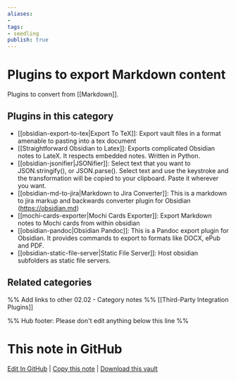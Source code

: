 ```yaml
---
aliases:
-
tags:
- seedling
publish: true
---
```



# Plugins to export Markdown content

Plugins to convert from [[Markdown]].

## Plugins in this category

- [[obsidian-export-to-tex|Export To TeX]]: Export vault files in a format amenable to pasting into a tex document
- [[Straightforward Obsidian to Latex]]: Exports complicated Obsidian notes to LateX. It respects embedded notes. Written in Python.
- [[obsidian-jsonifier|JSONifier]]: Select text that you want to JSON.stringify(), or JSON.parse(). Select text and use the keystroke and the transformation will be copied to your clipboard. Paste it wherever you want.
- [[obsidian-md-to-jira|Markdown to Jira Converter]]: This is a markdown to jira markup and backwards converter plugin for Obsidian (https://obsidian.md)
- [[mochi-cards-exporter|Mochi Cards Exporter]]: Export Markdown notes to Mochi cards from within obsidian
- [[obsidian-pandoc|Obsidian Pandoc]]: This is a Pandoc export plugin for Obsidian. It provides commands to export to formats like DOCX, ePub and PDF.
- [[obsidian-static-file-server|Static File Server]]: Host obsidian subfolders as static file servers.

## Related categories

%% Add links to other 02.02 - Category notes %%
[[Third-Party Integration Plugins]]

%% Hub footer: Please don't edit anything below this line %%

# This note in GitHub

<span class="git-footer">[Edit In GitHub](https://github.dev/obsidian-community/obsidian-hub/blob/main/02%20-%20Community%20Expansions/02.01%20Plugins%20by%20Category/Plugins%20to%20export%20markdown%20content.md "git-hub-edit-note") | [Copy this note](https://raw.githubusercontent.com/obsidian-community/obsidian-hub/main/02%20-%20Community%20Expansions/02.01%20Plugins%20by%20Category/Plugins%20to%20export%20markdown%20content.md "git-hub-copy-note") | [Download this vault](https://github.com/obsidian-community/obsidian-hub/archive/refs/heads/main.zip "git-hub-download-vault") </span>
